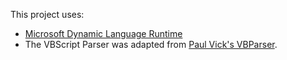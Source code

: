 This project uses:
* [Microsoft Dynamic Language Runtime](http://www.codeplex.com/dlr)
* The VBScript Parser was adapted from [Paul Vick's VBParser](http://www.panopticoncentral.net/archive/2006/03/27/11531.aspx).